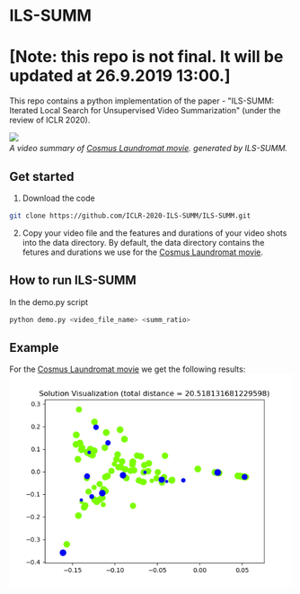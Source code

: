# ILS-SUMM
# [Note: this repo is not final. It will be updated at 26.9.2019 13:00.]  
This repo contains a python implementation of the paper - "ILS-SUMM: Iterated Local Search for Unsupervised Video Summarization" (under the review of ICLR 2020).

![](Cosmus_Laundromat.gif)  
*A video summary of [Cosmus Laundromat movie](https://www.youtube.com/watch?v=Y-rmzh0PI3c). generated by ILS-SUMM.*
## Get started
1. Download the code
```bash
git clone https://github.com/ICLR-2020-ILS-SUMM/ILS-SUMM.git
```
2. Copy your video file and the features and durations of your video shots into the data directory. By default, the data directory contains the fetures and durations we use for the [Cosmus Laundromat movie](https://www.youtube.com/watch?v=Y-rmzh0PI3c).

## How to run ILS-SUMM
In the demo.py script
```bash
python demo.py <video_file_name> <summ_ratio>
```
## Example
For the [Cosmus Laundromat movie](https://www.youtube.com/watch?v=Y-rmzh0PI3c) we get the following results:
![](Solution_Visualization.png)



